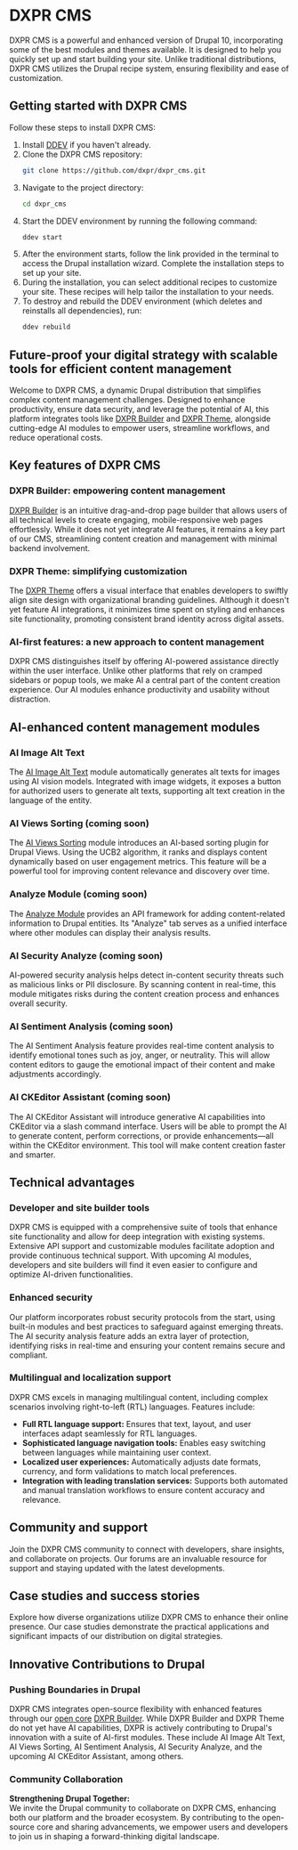 # DXPR CMS

DXPR CMS is a powerful and enhanced version of Drupal 10, incorporating some of the best modules and themes available. It is designed to help you quickly set up and start building your site. Unlike traditional distributions, DXPR CMS utilizes the Drupal recipe system, ensuring flexibility and ease of customization.

## Getting started with DXPR CMS

Follow these steps to install DXPR CMS:

1. Install [DDEV](https://ddev.com/) if you haven't already.
2. Clone the DXPR CMS repository:
   ```bash
   git clone https://github.com/dxpr/dxpr_cms.git
   ```
3. Navigate to the project directory:
   ```bash
   cd dxpr_cms
   ```
4. Start the DDEV environment by running the following command:
   ```bash
   ddev start
   ```
5. After the environment starts, follow the link provided in the terminal to access the Drupal installation wizard. Complete the installation steps to set up your site.
6. During the installation, you can select additional recipes to customize your site. These recipes will help tailor the installation to your needs.
7. To destroy and rebuild the DDEV environment (which deletes and reinstalls all dependencies), run:
   ```bash
   ddev rebuild
   ```

## Future-proof your digital strategy with scalable tools for efficient content management

Welcome to DXPR CMS, a dynamic Drupal distribution that simplifies complex content management challenges. Designed to enhance productivity, ensure data security, and leverage the potential of AI, this platform integrates tools like [DXPR Builder](https://www.drupal.org/project/dxpr_builder) and [DXPR Theme](https://www.drupal.org/project/dxpr_theme), alongside cutting-edge AI modules to empower users, streamline workflows, and reduce operational costs.

## Key features of DXPR CMS

### DXPR Builder: empowering content management

[DXPR Builder](https://www.drupal.org/project/dxpr_builder) is an intuitive drag-and-drop page builder that allows users of all technical levels to create engaging, mobile-responsive web pages effortlessly. While it does not yet integrate AI features, it remains a key part of our CMS, streamlining content creation and management with minimal backend involvement.

### DXPR Theme: simplifying customization

The [DXPR Theme](https://www.drupal.org/project/dxpr_theme) offers a visual interface that enables developers to swiftly align site design with organizational branding guidelines. Although it doesn't yet feature AI integrations, it minimizes time spent on styling and enhances site functionality, promoting consistent brand identity across digital assets.

### AI-first features: a new approach to content management

DXPR CMS distinguishes itself by offering AI-powered assistance directly within the user interface. Unlike other platforms that rely on cramped sidebars or popup tools, we make AI a central part of the content creation experience. Our AI modules enhance productivity and usability without distraction.

## AI-enhanced content management modules

### AI Image Alt Text

The [AI Image Alt Text](https://www.drupal.org/project/ai_image_alt_text) module automatically generates alt texts for images using AI vision models. Integrated with image widgets, it exposes a button for authorized users to generate alt texts, supporting alt text creation in the language of the entity.

### AI Views Sorting (coming soon)

The [AI Views Sorting](https://www.drupal.org/project/ai_sorting) module introduces an AI-based sorting plugin for Drupal Views. Using the UCB2 algorithm, it ranks and displays content dynamically based on user engagement metrics. This feature will be a powerful tool for improving content relevance and discovery over time.

### Analyze Module (coming soon)

The [Analyze Module](https://www.drupal.org/project/analyze) provides an API framework for adding content-related information to Drupal entities. Its "Analyze" tab serves as a unified interface where other modules can display their analysis results.

### AI Security Analyze (coming soon)

AI-powered security analysis helps detect in-content security threats such as malicious links or PII disclosure. By scanning content in real-time, this module mitigates risks during the content creation process and enhances overall security.

### AI Sentiment Analysis (coming soon)

The AI Sentiment Analysis feature provides real-time content analysis to identify emotional tones such as joy, anger, or neutrality. This will allow content editors to gauge the emotional impact of their content and make adjustments accordingly.

### AI CKEditor Assistant (coming soon)

The AI CKEditor Assistant will introduce generative AI capabilities into CKEditor via a slash command interface. Users will be able to prompt the AI to generate content, perform corrections, or provide enhancements—all within the CKEditor environment. This tool will make content creation faster and smarter.

## Technical advantages

### Developer and site builder tools

DXPR CMS is equipped with a comprehensive suite of tools that enhance site functionality and allow for deep integration with existing systems. Extensive API support and customizable modules facilitate adoption and provide continuous technical support. With upcoming AI modules, developers and site builders will find it even easier to configure and optimize AI-driven functionalities.

### Enhanced security

Our platform incorporates robust security protocols from the start, using built-in modules and best practices to safeguard against emerging threats. The AI security analysis feature adds an extra layer of protection, identifying risks in real-time and ensuring your content remains secure and compliant.

### Multilingual and localization support

DXPR CMS excels in managing multilingual content, including complex scenarios involving right-to-left (RTL) languages. Features include:

- **Full RTL language support:** Ensures that text, layout, and user interfaces adapt seamlessly for RTL languages.
- **Sophisticated language navigation tools:** Enables easy switching between languages while maintaining user context.
- **Localized user experiences:** Automatically adjusts date formats, currency, and form validations to match local preferences.
- **Integration with leading translation services:** Supports both automated and manual translation workflows to ensure content accuracy and relevance.

## Community and support

Join the DXPR CMS community to connect with developers, share insights, and collaborate on projects. Our forums are an invaluable resource for support and staying updated with the latest developments.

## Case studies and success stories

Explore how diverse organizations utilize DXPR CMS to enhance their online presence. Our case studies demonstrate the practical applications and significant impacts of our distribution on digital strategies.

## Innovative Contributions to Drupal

### Pushing Boundaries in Drupal

DXPR CMS integrates open-source flexibility with enhanced features through our [open core](https://en.wikipedia.org/wiki/Open-core_model) [DXPR Builder](https://www.drupal.org/project/dxpr_builder). While DXPR Builder and DXPR Theme do not yet have AI capabilities, DXPR is actively contributing to Drupal's innovation with a suite of AI-first modules. These include AI Image Alt Text, AI Views Sorting, AI Sentiment Analysis, AI Security Analyze, and the upcoming AI CKEditor Assistant, among others.

### Community Collaboration

**Strengthening Drupal Together:**  
We invite the Drupal community to collaborate on DXPR CMS, enhancing both our platform and the broader ecosystem. By contributing to the open-source core and sharing advancements, we empower users and developers to join us in shaping a forward-thinking digital landscape.
